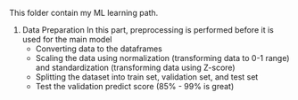 This folder contain my ML learning path.

1. Data Preparation
   In this part, preprocessing is performed before it is used for the main model
   - Converting data to the dataframes
   - Scaling the data using normalization (transforming data to 0-1 range) and standardization (transforming data using Z-score)
   - Splitting the dataset into train set, validation set, and test set
   - Test the validation predict score (85% - 99% is great)
